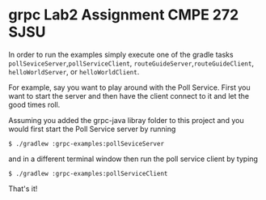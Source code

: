 grpc Lab2 Assignment CMPE 272 SJSU
==============================================

In order to run the examples simply execute one of the gradle tasks `pollSeviceServer`,`pollServiceClient`,
`routeGuideServer`,`routeGuideClient`, `helloWorldServer`, or `helloWorldClient`.

For example, say you want to play around with the Poll Service. First you want to start
the server and then have the client connect to it and let the good times roll.

Assuming you added the grpc-java libray folder to this project and you would first start the Poll Service server
by running

```
$ ./gradlew :grpc-examples:pollSeviceServer
```

and in a different terminal window then run the poll service client by typing

```
$ ./gradlew :grpc-examples:pollServiceClient
```

That's it!


